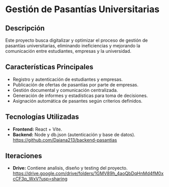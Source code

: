 # Gestión de Pasantías Universitarias

## Descripción

Este proyecto busca digitalizar y optimizar el proceso de gestión de pasantías universitarias, eliminando ineficiencias y mejorando la comunicación entre estudiantes, empresas y la universidad.
## Características Principales

- Registro y autenticación de estudiantes y empresas.
- Publicación de ofertas de pasantías por parte de empresas.
- Gestión documental y comunicación centralizada.
- Generación de informes y estadísticas para toma de decisiones.
- Asignación automática de pasantes según criterios definidos.

## Tecnologías Utilizadas

- **Frontend:** React + Vite.
- **Backend:** Node y db.json (autenticación y base de datos). https://github.com/Daiana213/backend-pasantias

## Iteraciones 
- **Drive:** Contiene analisis, diseño y testing del proyecto. https://drive.google.com/drive/folders/1GMV89h_4aoQbDqHnMd4fM0xcCF3p_WxV?usp=sharing



